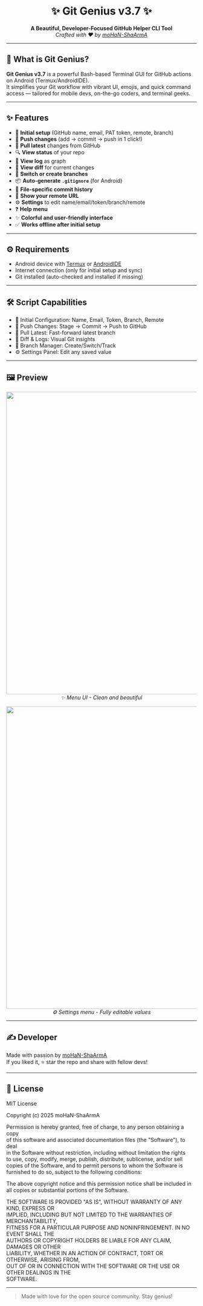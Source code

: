 <h1 align="center">✨ Git Genius v3.7 ✨</h1>

<p align="center">
  <b>A Beautiful, Developer-Focused GitHub Helper CLI Tool</b><br>
  <i>Crafted with ❤️ by <a href="https://github.com/moHaN-ShaArmA">moHaN-ShaArmA</a></i>
</p>

---

## 🚀 What is Git Genius?

**Git Genius v3.7** is a powerful Bash-based Terminal GUI for GitHub actions on Android (Termux/AndroidIDE).  
It simplifies your Git workflow with vibrant UI, emojis, and quick command access — tailored for mobile devs, on-the-go coders, and terminal geeks.

---

## ✨ Features

- 🔧 **Initial setup** (GitHub name, email, PAT token, remote, branch)
- 🔼 **Push changes** (add → commit → push in 1 click!)
- 🔽 **Pull latest** changes from GitHub
- 🔍 **View status** of your repo
- 📝 **View log** as graph
- 🧾 **View diff** for current changes
- 🌿 **Switch or create branches**
- 📦 **Auto-generate `.gitignore`** (for Android)
- 👀 **File-specific commit history**
- 🔗 **Show your remote URL**
- ⚙️ **Settings** to edit name/email/token/branch/remote
- ❓ **Help menu**
- ✨ **Colorful and user-friendly interface**
- ✅ **Works offline after initial setup**

---

## ⚙️ Requirements

- Android device with [Termux](https://f-droid.org/packages/com.termux/) or [AndroidIDE](https://github.com/itsaky/androidide)
- Internet connection (only for initial setup and sync)
- Git installed (auto-checked and installed if missing)

---

## 🛠️ Script Capabilities

- 🔧 Initial Configuration: Name, Email, Token, Branch, Remote  
- 🔼 Push Changes: Stage → Commit → Push to GitHub  
- 🔽 Pull Latest: Fast-forward latest branch  
- 🧾 Diff & Logs: Visual Git insights  
- 🌿 Branch Manager: Create/Switch/Track  
- ⚙ Settings Panel: Edit any saved value  

---

## 🖼️ Preview

<p align="center">
  <img src="screenshots/1.png" width="800">
  <br><i>✨ Menu UI - Clean and beautiful</i>
</p>

<p align="center">
  <img src="screenshots/2.png" width="800">
  <br><i>⚙ Settings menu - Fully editable values</i>
</p>

---

## ✍️ Developer

Made with passion by [moHaN-ShaArmA](https://github.com/moHaN-ShaArmA)  
If you liked it, ⭐ star the repo and share with fellow devs!

---

## 📄 License

MIT License  

Copyright (c) 2025 moHaN-ShaArmA

Permission is hereby granted, free of charge, to any person obtaining a copy  
of this software and associated documentation files (the "Software"), to deal  
in the Software without restriction, including without limitation the rights  
to use, copy, modify, merge, publish, distribute, sublicense, and/or sell  
copies of the Software, and to permit persons to whom the Software is  
furnished to do so, subject to the following conditions:

The above copyright notice and this permission notice shall be included in  
all copies or substantial portions of the Software.

THE SOFTWARE IS PROVIDED "AS IS", WITHOUT WARRANTY OF ANY KIND, EXPRESS OR  
IMPLIED, INCLUDING BUT NOT LIMITED TO THE WARRANTIES OF MERCHANTABILITY,  
FITNESS FOR A PARTICULAR PURPOSE AND NONINFRINGEMENT. IN NO EVENT SHALL THE  
AUTHORS OR COPYRIGHT HOLDERS BE LIABLE FOR ANY CLAIM, DAMAGES OR OTHER  
LIABILITY, WHETHER IN AN ACTION OF CONTRACT, TORT OR OTHERWISE, ARISING FROM,  
OUT OF OR IN CONNECTION WITH THE SOFTWARE OR THE USE OR OTHER DEALINGS IN THE  
SOFTWARE.

---

> Made with love for the open source community. Stay genius!
